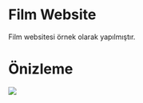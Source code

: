 <h1>Film Website</h1>

<p>Film websitesi örnek olarak yapılmıştır.</p>

<h1>Önizleme</h1>

![](gif2.gif)
